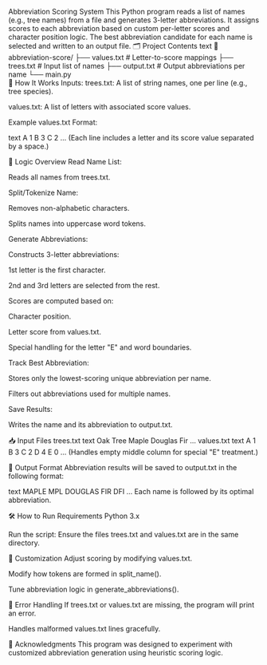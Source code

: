 ﻿Abbreviation Scoring System
This Python program reads a list of names (e.g., tree names) from a file and generates 3-letter abbreviations. It assigns scores to each abbreviation based on custom per-letter scores and character position logic. The best abbreviation candidate for each name is selected and written to an output file.
🗂 Project Contents
text
📂 abbreviation-score/
├── values.txt        # Letter-to-score mappings
├── trees.txt         # Input list of names
├── output.txt        # Output abbreviations per name
└── main.py           
📌 How It Works
Inputs:
trees.txt: A list of string names, one per line (e.g., tree species).

values.txt: A list of letters with associated score values.

Example values.txt Format:

text
A 1
B 3
C 2
...
(Each line includes a letter and its score value separated by a space.)

🚀 Logic Overview
Read Name List:

Reads all names from trees.txt.

Split/Tokenize Name:

Removes non-alphabetic characters.

Splits names into uppercase word tokens.

Generate Abbreviations:

Constructs 3-letter abbreviations:

1st letter is the first character.

2nd and 3rd letters are selected from the rest.

Scores are computed based on:

Character position.

Letter score from values.txt.

Special handling for the letter "E" and word boundaries.

Track Best Abbreviation:

Stores only the lowest-scoring unique abbreviation per name.

Filters out abbreviations used for multiple names.

Save Results:

Writes the name and its abbreviation to output.txt.

📥 Input Files
trees.txt
text
Oak Tree
Maple
Douglas Fir
...
values.txt
text
A 1
B 3
C 2
D 4
E    0
...
(Handles empty middle column for special "E" treatment.)

📝 Output Format
Abbreviation results will be saved to output.txt in the following format:

text
MAPLE
MPL
DOUGLAS FIR
DFI
...
Each name is followed by its optimal abbreviation.

🛠 How to Run
Requirements
Python 3.x

Run the script:
Ensure the files trees.txt and values.txt are in the same directory.

🧠 Customization
Adjust scoring by modifying values.txt.

Modify how tokens are formed in split_name().

Tune abbreviation logic in generate_abbreviations().

🧪 Error Handling
If trees.txt or values.txt are missing, the program will print an error.

Handles malformed values.txt lines gracefully.

🙌 Acknowledgments
This program was designed to experiment with customized abbreviation generation using heuristic scoring logic.



